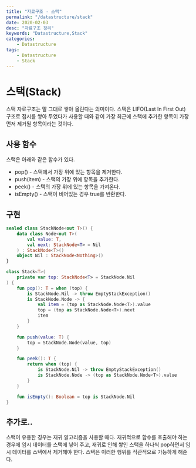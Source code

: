 ```yaml
---
title: "자료구조 - 스택"
permalink: "/datastructure/stack"
date: 2020-02-03
desc: "자료구조 정리"
keywords: "Datastructure,Stack"
categories: 
    - Datastructure
tags: 
    - Datastructure 
    - Stack
---
```


# 스택(Stack)

스택 자료구조는 말 그대로 쌓아 올린다는 의미이다. 스택은 LIFO(Last In First Out) 구조로 접시를 쌓아 두었다가 사용할 때와 같이 가장 최근에 스택에 추가한 항목이 가장 먼저 제거될 항목이라는 것이다.

## 사용 함수

스택은 아래와 같은 함수가 있다.

* pop() - 스택에서 가장 위에 있는 항목을 제거한다.
* push(item) - 스택의 가장 위에 항목을 추가한다.
* peek() - 스택의 가장 위에 있는 항목을 가져온다.
* isEmpty() - 스택이 비어있는 경우 true를 반환한다.


## 구현

```kotlin
sealed class StackNode<out T>() {
    data class Node<out T>(
        val value: T, 
        val next: StackNode<T> = Nil
    ) : StackNode<T>()
    object Nil : StackNode<Nothing>()
}

class Stack<T>(
    private var top: StackNode<T> = StackNode.Nil
) {
    fun pop(): T = when (top) {
        is StackNode.Nil -> throw EmptyStackException()
        is StackNode.Node -> {
            val item = (top as StackNode.Node<T>).value
            top = (top as StackNode.Node<T>).next
            item
        }
    }

    fun push(value: T) {
        top = StackNode.Node(value, top)
    }

    fun peek(): T {
        return when (top) {
            is StackNode.Nil -> throw EmptyStackException()
            is StackNode.Node -> (top as StackNode.Node<T>).value
        }
    }

    fun isEmpty(): Boolean = top is StackNode.Nil
}
```

## 추가로..

스택이 유용한 경우는 재귀 알고리즘을 사용할 때다. 재귀적으로 함수를 호출해야 하는 경우에 임시 데이터를 스택에 넣어 주고, 재귀로 인해 쌓인 스택을 하나씩 pop하면서 임시 데이터를 스택에서 제거해야 한다. 스택은 이러한 행위를 직관적으로 가능하게 해준다.